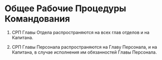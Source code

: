 # Общее Рабочие Процедуры Командования

1. СРП Главы Отдела распространяются на всех глав отделов и на Капитана.

2. СРП Главы Персонала распространяются на Главу Персонала, и на Капитана, в случае исполнения им обязанностей Главы Персонала.